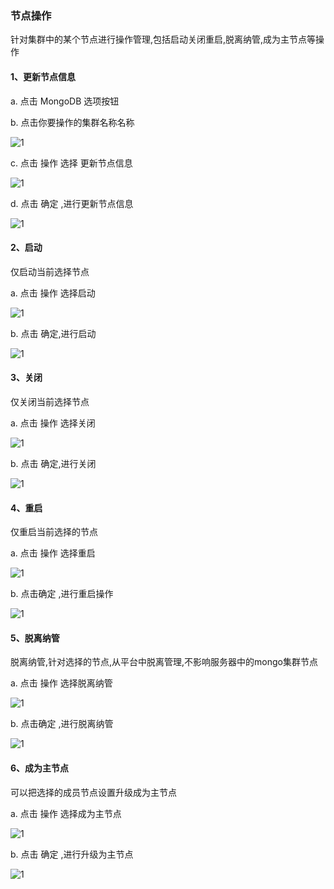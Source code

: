 ### 节点操作

针对集群中的某个节点进行操作管理,包括启动关闭重启,脱离纳管,成为主节点等操作

#### 1、更新节点信息

a. 点击 MongoDB 选项按钮

b. 点击你要操作的集群名称名称

![1](../../../../../images/whalealPlatformImages/Nodeoperations1.png)

c. 点击 操作 选择 更新节点信息

![1](../../../../../images/whalealPlatformImages/Nodeoperations.png)

d. 点击 确定 ,进行更新节点信息

![1](../../../../../images/whalealPlatformImages/Nodeoperations2.png)

#### 2、启动

仅启动当前选择节点

a. 点击 操作 选择启动

![1](../../../../../images/whalealPlatformImages/Nodeoperations3.png)

b. 点击 确定,进行启动

![1](../../../../../images/whalealPlatformImages/Nodeoperations4.png)



#### 3、关闭

仅关闭当前选择节点

a. 点击 操作 选择关闭

![1](../../../../../images/whalealPlatformImages/Nodeoperations5.png)

b. 点击 确定,进行关闭

![1](../../../../../images/whalealPlatformImages/Nodeoperations6.png)

#### 4、重启

仅重启当前选择的节点

a. 点击 操作 选择重启

![1](../../../../../images/whalealPlatformImages/Nodeoperations7.png)

b. 点击确定 ,进行重启操作

![1](../../../../../images/whalealPlatformImages/Nodeoperations8.png)



#### 5、脱离纳管

脱离纳管,针对选择的节点,从平台中脱离管理,不影响服务器中的mongo集群节点

a. 点击 操作 选择脱离纳管

![1](../../../../../images/whalealPlatformImages/Nodeoperations9.png)

b. 点击确定 ,进行脱离纳管

![1](../../../../../images/whalealPlatformImages/Nodeoperations10.png)



#### 6、成为主节点

可以把选择的成员节点设置升级成为主节点

a. 点击 操作 选择成为主节点

![1](../../../../../images/whalealPlatformImages/Nodeoperations11.png)



b. 点击 确定 ,进行升级为主节点

![1](../../../../../images/whalealPlatformImages/Nodeoperations12.png)